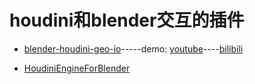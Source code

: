 
# houdini和blender交互的插件

* [blender-houdini-geo-io](https://github.com/satoruhiga/blender-houdini-geo-io)-----demo: 
[youtube](https://www.youtube.com/watch?v=yz3-cj-qnd8)----[bilibili](https://www.bilibili.com/video/av64582558)

* [HoudiniEngineForBlender](https://github.com/eliemichel/HoudiniEngineForBlender)


